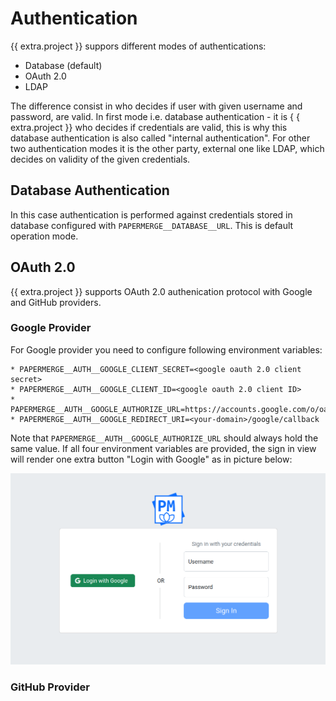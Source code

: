 # Authentication

{{ extra.project }} suppors different modes of authentications:

- Database (default)
- OAuth 2.0
- LDAP

The difference consist in who decides if user with given username and
password, are valid. In first mode i.e. database authentication - it is {
{ extra.project }} who decides if credentials are valid, this is why this
database authentication is also called "internal authentication". For other
two authentication modes it is the other party, external one like LDAP, which
decides on validity of the given credentials.


## Database Authentication

In this case authentication is performed against credentials stored in
database configured with `PAPERMERGE__DATABASE__URL`. This is default
operation mode.


## OAuth 2.0

{{ extra.project }} supports OAuth 2.0 authenication protocol with Google and GitHub providers.


### Google Provider

For Google provider you need to configure following environment variables:

```
* PAPERMERGE__AUTH__GOOGLE_CLIENT_SECRET=<google oauth 2.0 client secret>
* PAPERMERGE__AUTH__GOOGLE_CLIENT_ID=<google oauth 2.0 client ID>
* PAPERMERGE__AUTH__GOOGLE_AUTHORIZE_URL=https://accounts.google.com/o/oauth2/auth
* PAPERMERGE__AUTH__GOOGLE_REDIRECT_URI=<your-domain>/google/callback
```

Note that `PAPERMERGE__AUTH__GOOGLE_AUTHORIZE_URL` should always hold the same value.
If all four environment variables are provided, the sign in view will render
one extra button "Login with Google" as in picture below:


![](../img/setup/auth/login-with-google.png)


### GitHub Provider